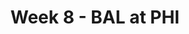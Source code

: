 ---
layout: game
title: Week 8 - BAL at PHI
season: 2004
game_id: 2004_08_BAL_PHI
away_team: BAL
home_team: PHI
---